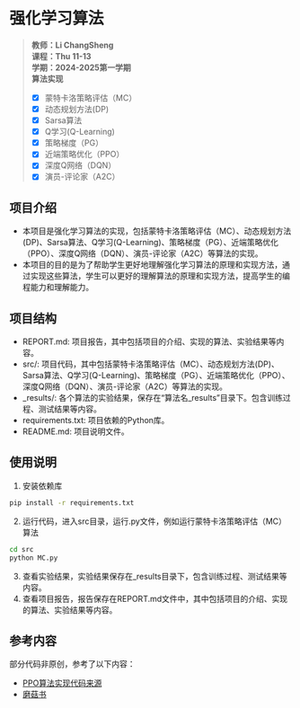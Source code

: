 # **强化学习算法**
> **教师：Li ChangSheng**\
> **课程：Thu 11-13**\
> **学期：2024-2025第一学期** \
> **算法实现**
> - [x] 蒙特卡洛策略评估（MC）
> - [x] 动态规划方法(DP)
> - [x] Sarsa算法
> - [x] Q学习(Q-Learning)
> - [x] 策略梯度（PG）
> - [x] 近端策略优化（PPO）
> - [x] 深度Q网络（DQN）
> - [x] 演员-评论家（A2C）

## **项目介绍**
- 本项目是强化学习算法的实现，包括蒙特卡洛策略评估（MC）、动态规划方法(DP)、Sarsa算法、Q学习(Q-Learning)、策略梯度（PG）、近端策略优化（PPO）、深度Q网络（DQN）、演员-评论家（A2C）等算法的实现。
- 本项目的目的是为了帮助学生更好地理解强化学习算法的原理和实现方法，通过实现这些算法，学生可以更好的理解算法的原理和实现方法，提高学生的编程能力和理解能力。

## **项目结构**
- REPORT.md: 项目报告，其中包括项目的介绍、实现的算法、实验结果等内容。
- src/: 项目代码，其中包括蒙特卡洛策略评估（MC）、动态规划方法(DP)、Sarsa算法、Q学习(Q-Learning)、策略梯度（PG）、近端策略优化（PPO）、深度Q网络（DQN）、演员-评论家（A2C）等算法的实现。
- _results/: 各个算法的实验结果，保存在“算法名_results”目录下。包含训练过程、测试结果等内容。
- requirements.txt: 项目依赖的Python库。
- README.md: 项目说明文件。

## **使用说明**
1. 安装依赖库
```bash
pip install -r requirements.txt
```
2. 运行代码，进入src目录，运行.py文件，例如运行蒙特卡洛策略评估（MC）算法
```bash
cd src
python MC.py
```
3. 查看实验结果，实验结果保存在_results目录下，包含训练过程、测试结果等内容。
4. 查看项目报告，报告保存在REPORT.md文件中，其中包括项目的介绍、实现的算法、实验结果等内容。

## **参考内容**
部分代码非原创，参考了以下内容：
- [PPO算法实现代码来源](https://blog.csdn.net/NoahBBQ/article/details/135632332)
- [磨菇书](https://datawhalechina.github.io/easy-rl/#/)